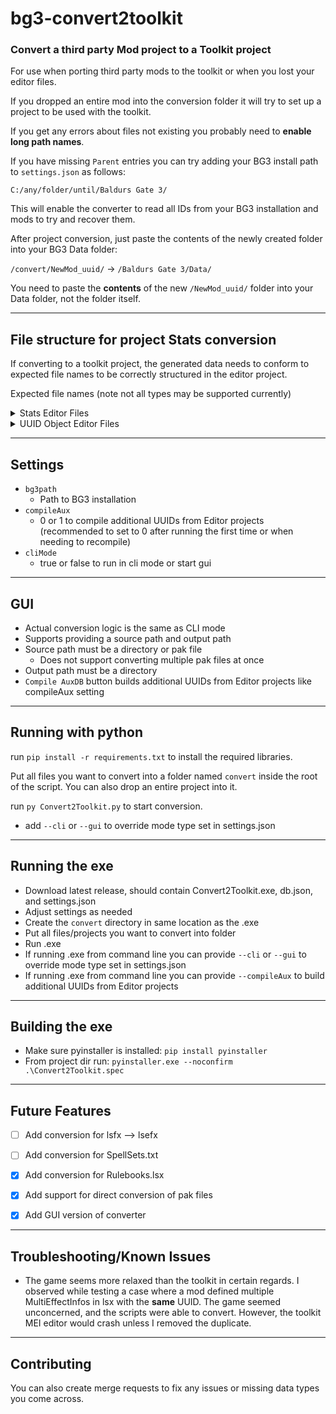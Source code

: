# bg3-convert2toolkit
### Convert a third party Mod project to a Toolkit project
For use when porting third party mods to the toolkit or when you lost your editor files.

If you dropped an entire mod into the conversion folder it will try to set up a project to be used with the toolkit.

If you get any errors about files not existing you probably need to <b>enable long path names</b>.

If you have missing `Parent` entries you can try adding your BG3 install path to `settings.json` as follows: 

`C:/any/folder/until/Baldurs Gate 3/`

This will enable the converter to read all IDs from your BG3 installation and mods to try and recover them.

After project conversion, just paste the contents of the newly created folder into your BG3 Data folder:

`/convert/NewMod_uuid/` -> `/Baldurs Gate 3/Data/`

You need to paste the <b>contents</b> of the new `/NewMod_uuid/` folder into your Data folder, not the folder itself.


---
## File structure for project Stats conversion
If converting to a toolkit project, the generated data needs to conform to expected file names to be correctly
structured in the editor project.

Expected file names (note not all types may be supported currently)

<details>
<summary>Stats Editor Files</summary>

```
\Public\[Modname]\Stats\Generated\
├── Data
│   ├── Armor.txt
│   ├── BloodTypes.txt
│   ├── Character.txt
│   ├── Crimes.lsx
│   ├── CriticalHitTypes.txt
│   ├── Data.txt
│   ├── Interrupt.txt
│   ├── ItemColor.txt
│   ├── ItemProgressionNames.txt
│   ├── ItemProgressionVisuals.txt
│   ├── Object.txt
│   ├── Passive.txt
│   ├── Requirements.txt
│   ├── Spell_Projectile.txt
│   ├── Spell_ProjectileStrike.txt
│   ├── Spell_Rush.txt
│   ├── Spell_Shout.txt
│   ├── Spell_Target.txt
│   ├── Spell_Teleportation.txt
│   ├── Spell_Throw.txt
│   ├── Spell_Wall.txt
│   ├── Spell_Zone.txt
│   ├── Status_BOOST.txt
│   ├── Status_DEACTIVATED.txt
│   ├── Status_DOWNED.txt
│   ├── Status_EFFECT.txt
│   ├── Status_FEAR.txt
│   ├── Status_HEAL.txt
│   ├── Status_INCAPACITATED.txt
│   ├── Status_INVISIBLE.txt
│   ├── Status_KNOCKED_DOWN.txt
│   ├── Status_POLYMORPHED.txt
│   ├── Status_SNEAKING.txt
│   ├── Weapon.txt
│   └── XPData.txt
├── CraftingStationsItemComboPreviewData.txt
├── Equipment.txt
├── ItemComboProperties.txt
├── ItemCombos.txt
├── ItemTypes.txt
├── ObjectCategoriesItemComboPreviewData.txt
├── SpellSet.txt
├── TreasureGroups.txt
└── TreasureTable.txt
```
</details>

<details>
<summary>UUID Object Editor Files</summary>

```
\Public\[Modname]
├── ActionResourceDefinitions
│   └── ActionResourceDefinitions.lsx
├── ActionResourceGroupDefinitions
│   └── ActionResourceGroupDefinitions.lsx
├── Animation
│   ├── ShortNameCategories.lsx
│   └── ShortNames.lsx
├── AnimationOverrides
│   └── AnimationSetPriorities.lsx
├── ApprovalRatings
│   ├── ApprovalRatings
│   │  └── [resource UUID].lsx
│   └── Reactions.lsx
├── Backgrounds
│   ├── BackgroundGoals.lsx
│   └── Backgrounds.lsx
├── Calendar
│   └── DayRanges.lsx
├── CharacterCreation
│   ├── CharacterCreationAccessorySets.lsx
│   ├── CharacterCreationAppearanceMaterials.lsx
│   ├── CharacterCreationAppearanceVisuals.lsx
│   ├── CharacterCreationEquipmentIcons.lsx
│   ├── CharacterCreationIconSettings.lsx
│   ├── CharacterCreationPassiveAppearances.lsx
│   ├── CharacterCreationSharedVisuals.lsx
│   └── CharacterCreationVOLines.lsx
├── CharacterCreationPresets
│   ├── AbilityDistributionPresets.lsx
│   ├── CharacterCreationEyeColors.lsx
│   ├── CharacterCreationHairColors.lsx
│   ├── CharacterCreationMaterialOverrides.lsx
│   ├── CharacterCreationPresets.lsx
│   ├── CharacterCreationSkinColors.lsx
│   └── CompanionPresets.lsx
├── CinematicArenaFrequencyGroups
│   └── CinematicArenaFrequencyGroups.lsx
├── ClassDescriptions
│   └── ClassDescriptions.lsx
├── CombatCameraGroups
│   └── CombatCameraGroups.lsx
├── CrowdCharacters
│   ├── CrowdCharacterClothsColors.lsx
│   ├── CrowdCharacterEyeColors.lsx
│   ├── CrowdCharacterMaterialPresets.lsx
│   ├── CrowdCharacterSkinColors.lsx
│   └── CrowdCharacterTemplates.lsx
├── CustomDice
│   └── CustomDice.lsx
├── DefaultValues
│   ├── Abilities.lsx
│   ├── Equipments.lsx
│   ├── Feats.lsx
│   ├── Passives.lsx
│   ├── PreparedSpells.lsx
│   ├── Skills.lsx
│   └── Spells.lsx
├── DifficultyClasses
│   └── DifficultyClasses.lsx
├── Disturbances
│   └── DisturbanceProperties.lsx
├── DLC
│   └── DLC.lsx
├── Encumbrance
│   └── Types.lsx
├── EquipmentTypes
│   └── EquipmentTypes.lsx
├── ErrorDescriptions
│   └── ConditionErrors.lsx
├── Feats
│   ├── FeatDescriptions.lsx
│   ├── Feats.lsx
│   └── FeatSoundStates.lsx
├── FixedHotBarSlots
│   └── FixedHotBarSlots.lsx
├── Gods
│   └── Gods.lsx
├── Gossips
│   └── Gossips.lsx
├── Haptics
│   ├── LightbarHaptics.lsx
│   └── LightbarSounds.lsx
├── ItemThrowParams
│   └── ItemThrowParams.lsx
├── ItemWallTemplates
│   └── ItemWallTemplates.lsx
├── Levelmaps
│   ├── AreaLevelOverrides.lsx
│   ├── ExperienceRewards.lsx
│   ├── GoldValues.lsx
│   ├── LevelMapValues.lsx
│   └── LongRestCosts.lsx
├── LimbsMapping
│   └── LimbsMapping.lsx
├── Lists
│   ├── AbilityLists.lsx
│   ├── AvatarContainerTemplates.lsx
│   ├── CampChestTemplates.lsx
│   ├── ColorDefinitions.lsx
│   ├── EquipmentLists.lsx
│   ├── PassiveLists.lsx
│   ├── SkillLists.lsx
│   └── SpellLists.lsx
├── OneTimeRewards
│   └── OneTimeRewards.lsx
├── Origins
│   ├── OriginIntroEntities.lsx
│   └── Origins.lsx
├── PhotoMode
│   ├── BlueprintOverrides.lsx
│   ├── ColourGradings.lsx
│   ├── DecorFrames.lsx
│   ├── EmoteAnimations.lsx
│   ├── EmoteCollections.lsx
│   ├── EmotePoses.lsx
│   ├── FaceExpressionCollections.lsx
│   ├── FaceExpressions.lsx
│   ├── Stickers.lsx
│   └── Vignettes.lsx
├── Progressions
│   ├── ProgressionDescriptions.lsx
│   └── Progressions.lsx
├── ProjectileDefaults
│   └── ProjectileDefaults.lsx
├── Races
│   └── Races.lsx
├── RandomCasts
│   └── Outcomes.lsx
├── Ruleset
│   ├── RulesetModifierOptions.lsx
│   ├── RulesetModifiers.lsx
│   ├── Rulesets.lsx
│   ├── RulesetSelectionPresets.lsx
│   └── RulesetValues.lsx
├── ScriptMaterialOverrides
│   ├── ScriptMaterialOverrideParameters.lsx
│   └── ScriptMaterialOverridePresets.lsx
├── Shapeshift
│   └── Rulebook.lsx
├── Sound
│   ├── FlagSoundStates.lsx
│   └── TagSoundStates.lsx
├── Spell
│   └── MetaConditions.lsx
├── Status
│   └── StatusSoundStates.lsx
├── Surface
│   └── SurfaceCursorMessages.lsx
├── TadpolePowers
│   └── TadpolePowersTree.lsx
├── TooltipExtras
│   ├── TooltipExtraTexts.lsx
│   └── TooltipUpcastDescriptions.lsx
├── TrajectoryRules
│   ├── Projectiles.lsx
│   └── SpellSoundTrajectoryRules.lsx
├── Tutorials
│   ├── ModalTutorials.lsx
│   ├── TutorialEvents.lsx
│   ├── Tutorials.lsx
│   └── UnifiedTutorials.lsx
├── VFX
│   ├── DeathEffects.lsx
│   ├── ManagedStatusVFX.lsx
│   ├── Passives.lsx
│   └── VFX.lsx
├── Voices
│   └── Voices.lsx
├── WeaponAnimationSetData
│   └── WeaponAnimationSetData.lsx
└── WeightCategories
    └── WeightCategories.lsx
```
</details>


---
## Settings
- `bg3path`
  - Path to BG3 installation
- `compileAux`
  - 0 or 1 to compile additional UUIDs from Editor projects<br>(recommended to set to 0 after running the first time or when needing to recompile)
- `cliMode`
  - true or false to run in cli mode or start gui 


---
## GUI
- Actual conversion logic is the same as CLI mode
- Supports providing a source path and output path
- Source path must be a directory or pak file
  - Does not support converting multiple pak files at once
- Output path must be a directory
- `Compile AuxDB` button builds additional UUIDs from Editor projects like compileAux setting 


---
## Running with python
run `pip install -r requirements.txt` to install the required libraries.

Put all files you want to convert into a folder named `convert` inside the root of the script.
You can also drop an entire project into it.

run `py Convert2Toolkit.py` to start conversion.
- add `--cli` or `--gui` to override mode type set in settings.json


---
## Running the exe
- Download latest release, should contain Convert2Toolkit.exe, db.json, and settings.json
- Adjust settings as needed
- Create the `convert` directory in same location as the .exe
- Put all files/projects you want to convert into folder
- Run .exe
- If running .exe from command line you can provide `--cli` or `--gui` to override mode type set in settings.json
- If running .exe from command line you can provide `--compileAux` to build additional UUIDs from Editor projects


---
## Building the exe
- Make sure pyinstaller is installed: `pip install pyinstaller`
- From project dir run: `pyinstaller.exe --noconfirm .\Convert2Toolkit.spec`


---
## Future Features
- [ ] Add conversion for lsfx --> lsefx

- [ ] Add conversion for SpellSets.txt

- [X] Add conversion for Rulebooks.lsx

- [X] Add support for direct conversion of pak files

- [X] Add GUI version of converter


---
## Troubleshooting/Known Issues
- The game seems more relaxed than the toolkit in certain regards.  I observed while testing a case where a mod 
  defined multiple MultiEffectInfos in lsx with the **same** UUID.  The game seemed unconcerned, and the scripts
  were able to convert.  However, the toolkit MEI editor would crash unless I removed the duplicate.


---
## Contributing
You can also create merge requests to fix any issues or missing data types you come across.